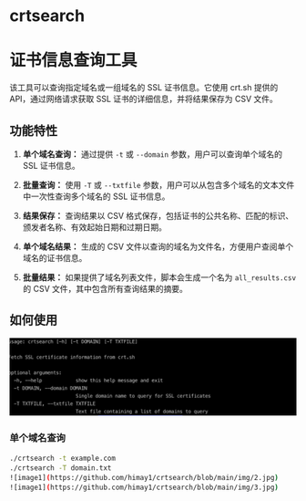 # crtsearch
# 证书信息查询工具

该工具可以查询指定域名或一组域名的 SSL 证书信息。它使用 crt.sh 提供的 API，通过网络请求获取 SSL 证书的详细信息，并将结果保存为 CSV 文件。

## 功能特性

1. **单个域名查询：** 通过提供 `-t` 或 `--domain` 参数，用户可以查询单个域名的 SSL 证书信息。

2. **批量查询：** 使用 `-T` 或 `--txtfile` 参数，用户可以从包含多个域名的文本文件中一次性查询多个域名的 SSL 证书信息。

3. **结果保存：** 查询结果以 CSV 格式保存，包括证书的公共名称、匹配的标识、颁发者名称、有效起始日期和过期日期。

4. **单个域名结果：** 生成的 CSV 文件以查询的域名为文件名，方便用户查阅单个域名的证书信息。

5. **批量结果：** 如果提供了域名列表文件，脚本会生成一个名为 `all_results.csv` 的 CSV 文件，其中包含所有查询结果的摘要。

## 如何使用

![image1](https://github.com/himay1/crtsearch/blob/main/img/1.jpg)
### 单个域名查询

```bash
./crtsearch -t example.com
./crtsearch -T domain.txt
![image1](https://github.com/himay1/crtsearch/blob/main/img/2.jpg)
![image1](https://github.com/himay1/crtsearch/blob/main/img/3.jpg)
